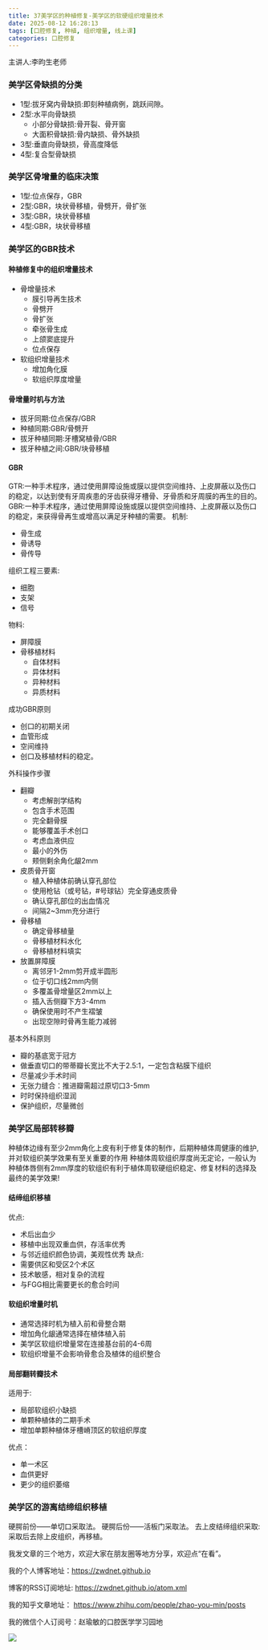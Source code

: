 ```yaml
---
title: 37美学区的种植修复-美学区的软硬组织增量技术
date: 2025-08-12 16:28:13
tags: [口腔修复, 种植, 组织增量, 线上课]
categories: 口腔修复
---
```

主讲人:李昀生老师
### 美学区骨缺损的分类
- 1型:拔牙窝内骨缺损:即刻种植病例，跳跃间隙。
- 2型:水平向骨缺损
    - 小部分骨缺损:骨开裂、骨开窗
    - 大面积骨缺损:骨内缺损、骨外缺损
- 3型:垂直向骨缺损，骨高度降低
- 4型:复合型骨缺损
### 美学区骨增量的临床决策
- 1型:位点保存，GBR
- 2型:GBR，块状骨移植，骨劈开，骨扩张
- 3型:GBR，块状骨移植
- 4型:GBR，块状骨移植
### 美学区的GBR技术
#### 种植修复中的组织增量技术
- 骨增量技术
    - 膜引导再生技术
    - 骨劈开
    - 骨扩张
    - 牵张骨生成
    - 上颌窦底提升
    - 位点保存
- 软组织增量技术
    - 增加角化膜
    - 软组织厚度增量
#### 骨增量时机与方法
- 拔牙同期:位点保存/GBR
- 种植同期:GBR/骨劈开
- 拔牙种植同期:牙槽窝植骨/GBR
- 拔牙种植之间:GBR/块骨移植
#### GBR
GTR:一种手术程序，通过使用屏障设施或膜以提供空间维持、上皮屏蔽以及伤口的稳定，以达到使有牙周疾患的牙齿获得牙槽骨、牙骨质和牙周膜的再生的目的。
GBR:一种手术程序，通过使用屏障设施或膜以提供空间维持、上皮屏蔽以及伤口的稳定，来获得骨再生或增高以满足牙种植的需要。
机制:
- 骨生成
- 骨诱导
- 骨传导

组织工程三要素:
- 细胞
- 支架
- 信号

物料:
- 屏障膜
- 骨移植材料
    - 自体材料
    - 异体材料
    - 异种材料
    - 异质材料

成功GBR原则
- 创口的初期关闭
- 血管形成
- 空间维持
- 创口及移植材料的稳定。

外科操作步骤
- 翻瓣
    - 考虑解剖学结构
    - 包含手术范围
    - 完全翻骨膜
    - 能够覆盖手术创口
    - 考虑血液供应
    - 最小的外伤
    - 颊侧剩余角化龈2mm
- 皮质骨开窗
    - 植入种植体前确认穿孔部位
    - 使用枪钻（或号钻，#号球钻）完全穿通皮质骨
    - 确认穿孔部位的出血情况
    - 间隔2~3mm充分进行
- 骨移植
    - 确定骨移植量
    - 骨移植材料水化
    - 骨移植材料填实
- 放置屏障膜
    - 离邻牙1-2mm剪开成半圆形
    - 位于切口线2mm内侧
    - 多覆盖骨增量区2mm以上
    - 插入舌侧瓣下方3-4mm
    - 确保使用时不产生褶皱
    - 出现空隙时骨再生能力减弱

基本外科原则
- 瓣的基底宽于冠方
- 做垂直切口的带蒂瓣长宽比不大于2.5:1，一定包含粘膜下组织
- 尽量减少手术时间
- 无张力缝合：推进瓣需超过原切口3-5mm
- 时时保持组织湿润
- 保护组织，尽量微创
### 美学区局部转移瓣
种植体边缘有至少2mm角化上皮有利于修复体的制作，后期种植体周健康的维护,并对软组织美学效果有至关重要的作用
种植体周软组织厚度尚无定论，一般认为种植体唇侧有2mm厚度的软组织有利于植体周软硬组织稳定、修复材料的选择及最终的美学效果!
#### 结缔组织移植
优点:
- 术后出血少
- 移植中出现双重血供，存活率优秀
- 与邻近组织颜色协调，美观性优秀
缺点:
- 需要供区和受区2个术区
- 技术敏感，相对复杂的流程
- 与FGG相比需要更长的愈合时间

#### 软组织增量时机
- 通常选择时机为植入前和骨整合期
- 增加角化龈通常选择在植体植入前
- 美学区软组织增量常在连接基台前的4-6周
- 软组织增量不会影响骨愈合及植体的组织整合

#### 局部翻转瓣技术
适用于:
- 局部软组织小缺损
- 单颗种植体的二期手术
- 增加单颗种植体牙槽嵴顶区的软组织厚度

优点：
- 单一术区
- 血供更好
- 更少的组织萎缩
### 美学区的游离结缔组织移植
硬腭前份——单切口采取法。
硬腭后份——活板门采取法。
去上皮结缔组织采取:采取后去除上皮组织，再移植。




我发文章的三个地方，欢迎大家在朋友圈等地方分享，欢迎点“在看”。

我的个人博客地址：https://zwdnet.github.io

博客的RSS订阅地址: https://zwdnet.github.io/atom.xml

我的知乎文章地址： https://www.zhihu.com/people/zhao-you-min/posts

我的微信个人订阅号：赵瑜敏的口腔医学学习园地

![](https://zymblog-1258069789.cos.ap-chengdu.myqcloud.com/other/wx.jpg)
